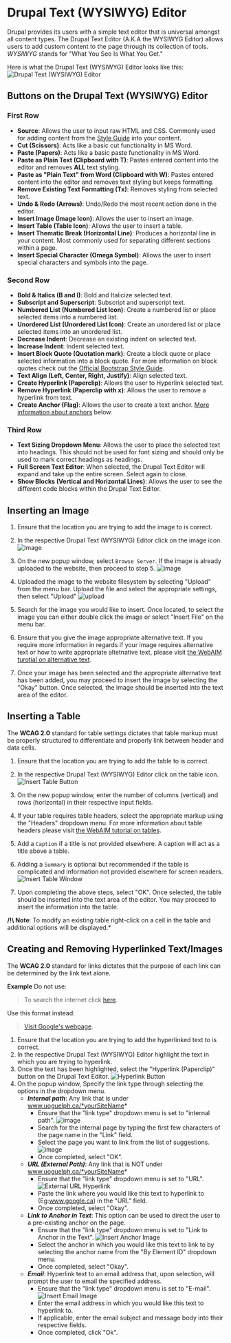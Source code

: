 #  Drupal Text (WYSIWYG) Editor

Drupal provides its users with a simple text editor that is universal amongst all content types. The Drupal Text Editor (A.K.A the WYSIWYG Editor) allows users to add custom content to the page through its collection of tools. *WYSIWYG* stands for "What You See Is What You Get."

Here is what the Drupal Text (WYSIWYG) Editor looks like this:
![Drupal Text (WYSIWYG) Editor](images/WYSIWYGEditor.png)

## Buttons on the Drupal Text (WYSIWYG) Editor
### First Row
* **Source**: Allows the user to input raw HTML and CSS. Commonly used for adding content from the [Style Guide](styleguide.md) into your content.
* **Cut (Scissors)**: Acts like a basic cut functionality in MS Word.
* **Paste (Papers)**: Acts like a basic paste functionality in MS Word.
* **Paste as Plain Text (Clipboard with T)**: Pastes entered content into the editor and removes **ALL** text styling.
* **Paste as "Plain Text" from Word (Clipboard with W)**: Pastes entered content into the editor and removes text styling but keeps formatting.
* **Remove Existing Text Formatting (Tx)**: Removes styling from selected text.
* **Undo & Redo (Arrows)**: Undo/Redo the most recent action done in the editor.
* **Insert Image (Image Icon)**: Allows the user to insert an image.
* **Insert Table (Table Icon)**: Allows the user to insert a table.
* **Insert Thematic Break (Horizontal Line)**: Produces a horizontal line in your content. Most commonly used for separating different sections within a page. 
* **Insert Special Character (Omega Symbol)**: Allows the user to insert special characters and symbols into the page.

### Second Row
* **Bold & Italics (B and I)**: Bold and Italicize selected text.
* **Subscript and Superscript**: Subscript and superscript text.
* **Numbered List (Numbered List Icon)**: Create a numbered list or place selected items into a numbered list.
* **Unordered List (Unordered List Icon)**: Create an unordered list or place selected items into an unordered list. 
* **Decrease Indent**: Decrease an existing indent on selected text.
* **Increase Indent**: Indent selected text.
* **Insert Block Quote (Quotation mark)**: Create a block quote or place selected information into a block quote. For more information on block quotes check out the [Official Bootstrap Style Guide](http://v4-alpha.getbootstrap.com/content/typography/#blockquotes).
* **Text Align (Left, Center, Right, Justify)**: Align selected text.
* **Create Hyperlink (Paperclip)**: Allows the user to Hyperlink selected text.
* **Remove Hyperlink (Paperclip with x)**: Allows the user to remove a hyperlink from text.
* **Create Anchor (Flag)**: Allows the user to create a text anchor. [More information about anchors]() below.

### Third Row
* **Text Sizing Dropdown Menu**: Allows the user to place the selected text into headings. This should not be used for font sizing and should only be used to mark correct headings as headings.
* **Full Screen Text Editor**: When selected, the Drupal Text Editor will expand and take up the entire screen. Select again to close.
* **Show Blocks (Vertical and Horizontal Lines)**: Allows the user to see the different code blocks within the Drupal Text Editor.

## Inserting an Image
1. Ensure that the location you are trying to add the image to is correct.
2. In the respective Drupal Text (WYSIWYG) Editor click on the image icon.
![image](images/imgsel.png)

3. On the new popup window, select `Browse Server`. If the image is already uploaded to the website, then proceed to step 5.
![image](images/imgprop.png)

4. Uploaded the image to the website filesystem by selecting "Upload" from the menu bar. Upload the file and select the appropriate settings, then select "Upload"
![upload](images/dialogpic.png)

5. Search for the image you would like to insert. Once located, to select the image you can either double click the image or select "Insert File" on the menu bar.

6. Ensure that you give the image appropriate alternative text. If you require more information in regards if your image requires alternative text or how to write appropriate altetnative text, please visit [the WebAIM turotial on alternative text](http://webaim.org/techniques/alttext/).

7. Once your image has been selected and the appropriate alternative text has been added, you may proceed to insert the image by selecting the "Okay" button. Once selected, the image should be inserted into the text area of the editor.

## Inserting a Table 
The **WCAG 2.0** standard for table settings dictates that table markup must be properly structured to differentiate and properly link between header and data cells.

1. Ensure that the location you are trying to add the table to is correct.
2. In the respective Drupal Text (WYSIWYG) Editor click on the table icon.
 ![Insert Table Button](images/insertab.png)
3. On the new popup window, enter the number of columns (vertical) and rows (horizontal) in their respective input fields.
4. If your table requires table headers, select the appropriate markup using the "Headers" dropdown menu. For more information about table headers please visit [the WebAIM tutorial on tables](http://webaim.org/techniques/tables/data).
5. Add a `Caption` if a title is not provided elsewhere. A caption will act as a title above a table.
6. Adding a `Summary` is optional but recommended if the table is complicated and information not provided elsewhere for screen readers.
 ![Insert Table Window](images/insertTableWindow.png)

7. Upon completing the above steps, select "OK". Once selected, the table should be inserted into the text area of the editor. You may proceed to insert the information into the table.

**/!\ Note**: To modify an existing table right-click on a cell in the table and additional options will be displayed.*

## Creating and Removing Hyperlinked Text/Images
The **WCAG 2.0** standard for links dictates that the purpose of each link can be determined by the link text alone.

**Example** Do not use:
>To search the internet click [here](www.google.ca).

Use this format instead:
>[Visit Google's webpage](www.google.ca).

1. Ensure that the location you are trying to add the hyperlinked text to is correct.
2. In the respective Drupal Text (WYSIWYG) Editor highlight the text in which you are trying to hyperlink.
3. Once the text has been highlighted, select the "Hyperlink (Paperclip)" button on the Drupal Text Editor.
   ![Hyperlink Button](images/link%20icon.png)
4. On the popup window, Specify the link type through selecting the options in the dropdown menu.
    * ***Internal path***: Any link that is under www.uoguelph.ca/*yourSiteName*
        * Ensure that the "link type" dropdown menu is set to "internal path".
        ![image](images/ckeditorlinkinternalpath.png)
        * Search for the internal page by typing the first few characters of the page name in the "Link" field.
        * Select the page you want to link from the list of suggestions.
          ![image](images/ckeditorlinksuggestions.png)
        * Once completed, select "OK".
    * ***URL (External Path)***: Any link that is NOT under www.uoguelph.ca/*yourSiteName*
        * Ensure that the "link type" dropdown menu is set to "URL".
        ![External URL Hyperlink](images/externalURL.png)
        * Paste the link where you would like this text to hyperlink to (Eg:www.google.ca) in the "URL" field.
        * Once completed, select "Okay".
   * ***Link to Anchor in Text***: This option can be used to direct the user to a pre-existing anchor on the page.
        * Ensure that the "link type" dropdown menu is set to "Link to Anchor in the Text".
        ![Insert Anchor Image](images/selectAnchor.png)
        * Select the anchor in which you would like this text to link to by selecting the anchor name from the "By Element ID" dropdown menu.
        * Once completed, select "Okay".
   * ***Email***: Hyperlink text to an email address that, upon selection, will prompt the user to email the specified address.
        * Ensure that the "link type" dropdown menu is set to "E-mail".
        ![Insert Email Image](images/emailLink.png)
        * Enter the email address in which you would like this text to hyperlink to.
        * If applicable, enter the email subject and message body into their respective fields.
        * Once completed, click "Ok".
